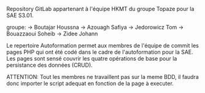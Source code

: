 
Repository GitLab appartenant à l'équipe HKMT du groupe Topaze pour la SAE S3.01.

groupe:
-> Boutajar Houssna
-> Azouagh Safiya
-> Jedorowicz Tom
-> Bouazzaoui Soheib 
-> Zidee Johann

Le repertoire Autoformation permet aux membres de l'équipe de commit les pages PHP qui ont été codé dans le cadre de l'autoformation pour la SAE.
Les pages sont sensé couvrir les quatre opérations de base pour la persistance des données (CRUD).

ATTENTION: Tout les membres ne travaillent pas sur la meme BDD, il faudra donc importer le script adequat en fonction de la page à executer.
